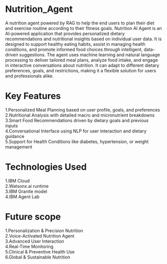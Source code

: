 # Nutrition_Agent
A nutrition agent powered by RAG to help the end users to plan their diet and exercise routine according to their fitness goals.
Nutrition AI Agent is an AI-powered application that provides personalized dietary recommendations and nutritional insights based on individual user data. It is designed to support healthy eating habits, assist in managing health conditions, and promote informed food choices through intelligent, data-driven suggestions.
The agent uses machine learning and natural language processing to deliver tailored meal plans, analyze food intake, and engage in interactive conversations about nutrition. It can adapt to different dietary preferences, goals, and restrictions, making it a flexible solution for users and professionals alike. 

# Key Features
1.Personalized Meal Planning based on user profile, goals, and preferences<br />
2.Nutritional Analysis with detailed macro and micronutrient breakdowns<br />
3.Smart Food Recommendations driven by dietary goals and previous inputs<br />
4.Conversational Interface using NLP for user interaction and dietary guidance<br />
5.Support for Health Conditions like diabetes, hypertension, or weight management<br />

# Technologies Used
1.IBM Cloud<br />
2.Watsonx.ai runtime<br />
3.IBM Granite model<br />
4.IBM Agent Lab<br />

# Future scope
1.Personalization & Precision Nutrition<br />
2.Voice-Activated Nutrition Agent<br />
3.Advanced User Interaction<br />
4.Real-Time Monitoring<br />
5.Clinical & Preventive Health Use<br />
6.Global & Sustainable Nutrition<br />


